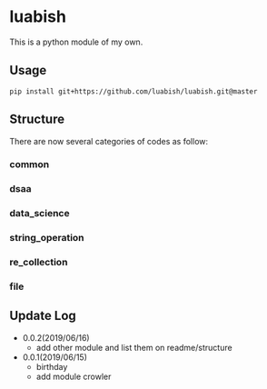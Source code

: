 # luabish

This is a python module of my own.

## Usage

`pip install git+https://github.com/luabish/luabish.git@master`

## Structure

There are now several categories of codes as follow:

### common

### dsaa

### data_science

### string_operation

### re_collection

### file

## Update Log

- 0.0.2(2019/06/16)
  - add other module and list them on readme/structure
- 0.0.1(2019/06/15)
  - birthday
  - add module crowler
